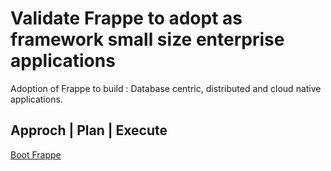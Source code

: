 # Validate Frappe to adopt as framework small size enterprise applications

Adoption of Frappe to build : Database centric, distributed and cloud native applications. 

## Approch | Plan | Execute

[Boot Frappe](https://github.com/mak-aravind/mak-obsidian-missionOneDoubleO/blob/e300ac61b157fb38b61be419f7cdf205e07d3c2c/missionOneDoubleO/Frappe/notes/zzz-Outset-Frappe-Bench.md)
